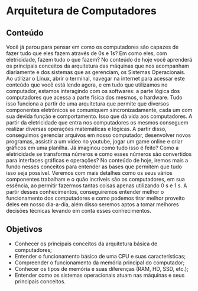 # Arquitetura de Computadores
## Conteúdo
Você já parou para pensar em como os computadores são capazes de fazer tudo que eles fazem através de 0s e 1s? Em como eles, com eletricidade, fazem tudo o que fazem? No conteúdo de hoje você aprenderá os principais conceitos da arquitetura das máquinas que nos acompanham diariamente e dos sistemas que as gerenciam, os Sistemas Operacionais.
Ao utilizar o Linux, abrir o terminal, navegar na internet para acessar este conteúdo que você está lendo agora, e em tudo que utilizamos no computador, estamos interagindo com os softwares: a parte lógica dos computadores que acessa a parte física dos mesmos, o hardware.
Tudo isso funciona a partir de uma arquitetura que permite que diversos componentes eletrônicos se comuniquem sincronizadamente, cada um com sua devida função e comportamento. Isso que dá vida aos computadores. A partir da eletricidade que entra nos computadores os mesmos conseguem realizar diversas operações matemáticas e lógicas. A partir disso, conseguimos gerenciar arquivos em nosso computador, desenvolver novos programas, assistir a um vídeo no youtube, jogar um game online e criar gráficos em uma planilha.
Já imaginou como tudo isso é feito? Como a eletricidade se transforma números e como esses números são convertidos para interfaces gráficas e operações? No conteúdo de hoje, iremos mais a fundo nesses conceitos para entender as bases que permitem que tudo isso seja possível. Veremos com mais detalhes como os seus vários componentes trabalham e o quão incríveis são os computadores, em sua essência, ao permitir fazermos tantas coisas apenas utilizando 0 s e 1 s.
A partir desses conhecimentos, conseguiremos entender melhor o funcionamento dos computadores e como podemos tirar melhor proveito deles em nosso dia-a-dia, além disso seremos aptos a tomar melhores decisões técnicas levando em conta esses conhecimentos.
## Objetivos
- Conhecer os principais conceitos da arquitetura básica de computadores;
- Entender o funcionamento básico de uma CPU e suas características;
- Compreender o funcionamento da memória principal do computador;
- Conhecer os tipos de memória e suas diferenças (RAM, HD, SSD, etc.);
- Entender como os sistemas operacionais atuam nas máquinas e seus principais conceitos.